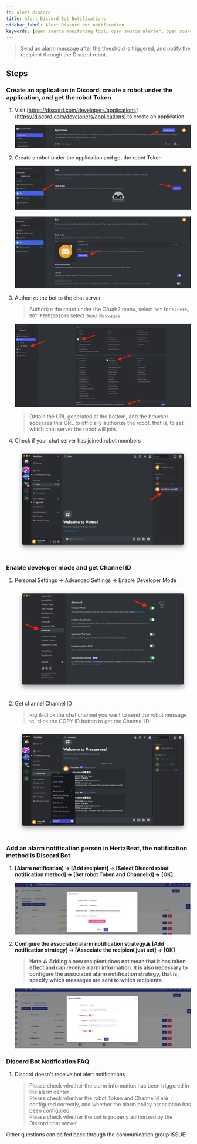 ```yaml
---
id: alert_discord
title: Alert Discord Bot Notifications
sidebar_label: Alert Discord bot notification
keywords: [open source monitoring tool, open source alerter, open source Discord bot notification]
---
```


> Send an alarm message after the threshold is triggered, and notify the recipient through the Discord robot.

## Steps

### Create an application in Discord, create a robot under the application, and get the robot Token

1. Visit [https://discord.com/developers/applications](https://discord.com/developers/applications) to create an application

    ![bot](/img/docs/help/discord-bot-1.png)

2. Create a robot under the application and get the robot Token

    ![bot](/img/docs/help/discord-bot-2.png)

    ![bot](/img/docs/help/discord-bot-3.png)

3. Authorize the bot to the chat server

    > Authorize the robot under the OAuth2 menu, select `bot` for `SCOPES`, `BOT PERMISSIONS` select `Send Messages`

    ![bot](/img/docs/help/discord-bot-4.png)

    > Obtain the URL generated at the bottom, and the browser accesses this URL to officially authorize the robot, that is, to set which chat server the robot will join.

4. Check if your chat server has joined robot members

    ![bot](/img/docs/help/discord-bot-5.png)

### Enable developer mode and get Channel ID

1. Personal Settings -> Advanced Settings -> Enable Developer Mode

    ![bot](/img/docs/help/discord-bot-6.png)

2. Get channel Channel ID

    > Right-click the chat channel you want to send the robot message to, click the COPY ID button to get the Channel ID

    ![bot](/img/docs/help/discord-bot-7.png)

### Add an alarm notification person in HertzBeat, the notification method is Discord Bot

1. **[Alarm notification] -> [Add recipient] -> [Select Discord robot notification method] -> [Set robot Token and ChannelId] -> [OK]**

    ![email](/img/docs/help/discord-bot-8.png)

2. **Configure the associated alarm notification strategy⚠️ [Add notification strategy] -> [Associate the recipient just set] -> [OK]**

    > **Note ⚠️ Adding a new recipient does not mean that it has taken effect and can receive alarm information. It is also necessary to configure the associated alarm notification strategy, that is, specify which messages are sent to which recipients**.

    ![email](/img/docs/help/alert-notice-policy.png)

### Discord Bot Notification FAQ

1. Discord doesn't receive bot alert notifications

   > Please check whether the alarm information has been triggered in the alarm center  
   > Please check whether the robot Token and ChannelId are configured correctly, and whether the alarm policy association has been configured  
   > Please check whether the bot is properly authorized by the Discord chat server

Other questions can be fed back through the communication group ISSUE!

